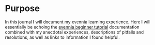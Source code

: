 # Purpose
In this journal I will document my evennia learning experience. Here I will essentially be echoing the [evennia beginner tutorial](https://www.evennia.com/docs/latest/Howtos/Howtos-Overview.html#beginner-tutorial) documentation combined with my anecdotal experiences, descriptions of pitfalls and resolutions, as well as links to information I found helpful.
